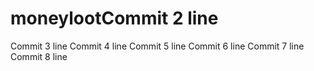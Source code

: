 # moneylootCommit 2 line
Commit 3 line
Commit 4 line
Commit 5 line
Commit 6 line
Commit 7 line
Commit 8 line
